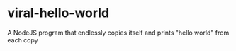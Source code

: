 # viral-hello-world
A NodeJS program that endlessly copies itself and prints "hello world" from each copy
